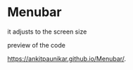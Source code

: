 # Menubar

it adjusts to the screen size 

preview of the code

https://ankitpaunikar.github.io/Menubar/.
